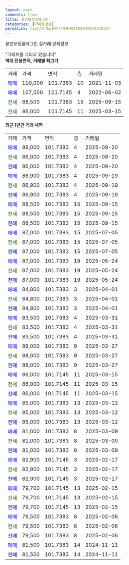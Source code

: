 ```yaml
---
layout: post
comments: true
title: 용인보정꿈에그린
categories: [아파트정보]
permalink: /apt/경기도용인시기흥구보정동용인보정꿈에그린
---
```


용인보정꿈에그린 실거래 상세정보

<script type="text/javascript">
  google.charts.load('current', {'packages':['line', 'corechart']});
  google.charts.setOnLoadCallback(drawChart);

  function drawChart() {
    var data = new google.visualization.DataTable();
    data.addColumn('date', '거래일');
    data.addColumn('number', "매매");
    data.addColumn('number', "전세");
    data.addColumn('number', "전매");

    data.addRows([[new Date(Date.parse("2025-09-20")), 86000, null, null], [new Date(Date.parse("2025-09-20")), null, 86000, null], [new Date(Date.parse("2025-09-20")), null, null, 86000], [new Date(Date.parse("2025-09-19")), 86900, null, null], [new Date(Date.parse("2025-09-19")), null, 86900, null], [new Date(Date.parse("2025-09-19")), null, null, 86900], [new Date(Date.parse("2025-09-15")), 88500, null, null], [new Date(Date.parse("2025-09-15")), null, 88500, null], [new Date(Date.parse("2025-09-15")), null, null, 88500], [new Date(Date.parse("2025-07-05")), 87000, null, null], [new Date(Date.parse("2025-07-05")), null, 87000, null], [new Date(Date.parse("2025-07-05")), null, null, 87000], [new Date(Date.parse("2025-05-24")), 87000, null, null], [new Date(Date.parse("2025-05-24")), null, 87000, null], [new Date(Date.parse("2025-05-24")), null, null, 87000], [new Date(Date.parse("2025-04-01")), 84800, null, null], [new Date(Date.parse("2025-04-01")), null, 84800, null], [new Date(Date.parse("2025-04-01")), null, null, 84800], [new Date(Date.parse("2025-03-31")), 83500, null, null], [new Date(Date.parse("2025-03-31")), null, 83500, null], [new Date(Date.parse("2025-03-31")), null, null, 83500], [new Date(Date.parse("2025-03-27")), 88000, null, null], [new Date(Date.parse("2025-03-27")), null, 88000, null], [new Date(Date.parse("2025-03-27")), null, null, 88000], [new Date(Date.parse("2025-03-15")), 86000, null, null], [new Date(Date.parse("2025-03-15")), null, 86000, null], [new Date(Date.parse("2025-03-15")), null, null, 86000], [new Date(Date.parse("2025-03-12")), 85000, null, null], [new Date(Date.parse("2025-03-12")), null, 85000, null], [new Date(Date.parse("2025-03-12")), null, null, 85000], [new Date(Date.parse("2025-03-09")), 81000, null, null], [new Date(Date.parse("2025-03-09")), null, 81000, null], [new Date(Date.parse("2025-03-09")), null, null, 81000], [new Date(Date.parse("2025-02-17")), 82900, null, null], [new Date(Date.parse("2025-02-17")), null, 82900, null], [new Date(Date.parse("2025-02-17")), null, null, 82900], [new Date(Date.parse("2025-02-15")), 79700, null, null], [new Date(Date.parse("2025-02-15")), null, 79700, null], [new Date(Date.parse("2025-02-15")), null, null, 79700], [new Date(Date.parse("2025-02-06")), 79500, null, null], [new Date(Date.parse("2025-02-06")), null, 79500, null], [new Date(Date.parse("2025-02-06")), null, null, 79500], [new Date(Date.parse("2024-11-11")), 81500, null, null], [new Date(Date.parse("2024-11-11")), null, null, 81500]]);

    var options = {
      hAxis: {
        format: 'yyyy/MM/dd'
      },    
      lineWidth: 0,
      pointsVisible: true,    
      title: '최근 1년간 유형별 실거래가 분포',
      legend: { position: 'bottom' }
    };

    var formatter = new google.visualization.NumberFormat({pattern:'###,###'} );
    formatter.format(data, 1);
    formatter.format(data, 2);
    
    setTimeout(function() {
        var chart = new google.visualization.LineChart(document.getElementById('columnchart_material'));
        chart.draw(data, (options));
        document.getElementById('loading').style.display = 'none';
    }, 200);
  }
</script>


<div id="loading" style="z-index:20; display: block; margin-left: 0px">"그래프를 그리고 있습니다"</div>
<div id="columnchart_material" style="width: 95%; margin-left: 0px; display: block"></div>
<!-- contents start -->
<b>역대 전용면적, 거래별 최고가</b>
<table class="sortable">
    <tr>
      <td>거래</td>
      <td>가격</td>
      <td>면적</td>
      <td>층</td>
      <td>거래일</td>
    </tr>
        <tr>
          <td><a style="color: blue">매매</a></td>
          <td>110,000</td>
          <td>101.7383</td>
          <td>10</td>
          <td>2021-11-03</td>
        </tr>            <tr>
          <td><a style="color: blue">매매</a></td>
          <td>107,000</td>
          <td>101.7145</td>
          <td>4</td>
          <td>2022-06-02</td>
        </tr>        
        <tr>
              <td><a style="color: darkgreen">전세</a></td>
              <td>88,500</td>
              <td>101.7383</td>
              <td>15</td>
              <td>2025-09-15</td>
            </tr>            <tr>
              <td><a style="color: darkgreen">전세</a></td>
              <td>86,000</td>
              <td>101.7145</td>
              <td>11</td>
              <td>2025-03-15</td>
            </tr>        
    
</table>

<b>최근 1년간 거래 내역</b>

<table class="sortable">
    <tr>
      <td>거래</td>
      <td>가격</td>
      <td>면적</td>
      <td>층</td>
      <td>거래일</td>
    </tr>
    <tr>
      <td><a style="color: blue">매매</a></td>
      <td>86,000</td>
      <td>101.7383</td>
      <td>4</td>
      <td>2025-09-20</td>
    </tr>          <tr>
      <td><a style="color: darkgreen">전세</a></td>
      <td>86,000</td>
      <td>101.7383</td>
      <td>4</td>
      <td>2025-09-20</td>
    </tr>          <tr>
      <td><a style="color: darkblue">전매</a></td>
      <td>86,000</td>
      <td>101.7383</td>
      <td>4</td>
      <td>2025-09-20</td>
    </tr>          <tr>
      <td><a style="color: blue">매매</a></td>
      <td>86,900</td>
      <td>101.7383</td>
      <td>4</td>
      <td>2025-09-19</td>
    </tr>          <tr>
      <td><a style="color: darkgreen">전세</a></td>
      <td>86,900</td>
      <td>101.7383</td>
      <td>4</td>
      <td>2025-09-19</td>
    </tr>          <tr>
      <td><a style="color: darkblue">전매</a></td>
      <td>86,900</td>
      <td>101.7383</td>
      <td>4</td>
      <td>2025-09-19</td>
    </tr>          <tr>
      <td><a style="color: blue">매매</a></td>
      <td>88,500</td>
      <td>101.7383</td>
      <td>15</td>
      <td>2025-09-15</td>
    </tr>          <tr>
      <td><a style="color: darkgreen">전세</a></td>
      <td>88,500</td>
      <td>101.7383</td>
      <td>15</td>
      <td>2025-09-15</td>
    </tr>          <tr>
      <td><a style="color: darkblue">전매</a></td>
      <td>88,500</td>
      <td>101.7383</td>
      <td>15</td>
      <td>2025-09-15</td>
    </tr>          <tr>
      <td><a style="color: blue">매매</a></td>
      <td>87,000</td>
      <td>101.7383</td>
      <td>15</td>
      <td>2025-07-05</td>
    </tr>          <tr>
      <td><a style="color: darkgreen">전세</a></td>
      <td>87,000</td>
      <td>101.7383</td>
      <td>15</td>
      <td>2025-07-05</td>
    </tr>          <tr>
      <td><a style="color: darkblue">전매</a></td>
      <td>87,000</td>
      <td>101.7383</td>
      <td>15</td>
      <td>2025-07-05</td>
    </tr>          <tr>
      <td><a style="color: blue">매매</a></td>
      <td>87,000</td>
      <td>101.7383</td>
      <td>19</td>
      <td>2025-05-24</td>
    </tr>          <tr>
      <td><a style="color: darkgreen">전세</a></td>
      <td>87,000</td>
      <td>101.7383</td>
      <td>19</td>
      <td>2025-05-24</td>
    </tr>          <tr>
      <td><a style="color: darkblue">전매</a></td>
      <td>87,000</td>
      <td>101.7383</td>
      <td>19</td>
      <td>2025-05-24</td>
    </tr>          <tr>
      <td><a style="color: blue">매매</a></td>
      <td>84,800</td>
      <td>101.7383</td>
      <td>3</td>
      <td>2025-04-01</td>
    </tr>          <tr>
      <td><a style="color: darkgreen">전세</a></td>
      <td>84,800</td>
      <td>101.7383</td>
      <td>3</td>
      <td>2025-04-01</td>
    </tr>          <tr>
      <td><a style="color: darkblue">전매</a></td>
      <td>84,800</td>
      <td>101.7383</td>
      <td>3</td>
      <td>2025-04-01</td>
    </tr>          <tr>
      <td><a style="color: blue">매매</a></td>
      <td>83,500</td>
      <td>101.7383</td>
      <td>4</td>
      <td>2025-03-31</td>
    </tr>          <tr>
      <td><a style="color: darkgreen">전세</a></td>
      <td>83,500</td>
      <td>101.7383</td>
      <td>4</td>
      <td>2025-03-31</td>
    </tr>          <tr>
      <td><a style="color: darkblue">전매</a></td>
      <td>83,500</td>
      <td>101.7383</td>
      <td>4</td>
      <td>2025-03-31</td>
    </tr>          <tr>
      <td><a style="color: blue">매매</a></td>
      <td>88,000</td>
      <td>101.7383</td>
      <td>9</td>
      <td>2025-03-27</td>
    </tr>          <tr>
      <td><a style="color: darkgreen">전세</a></td>
      <td>88,000</td>
      <td>101.7383</td>
      <td>9</td>
      <td>2025-03-27</td>
    </tr>          <tr>
      <td><a style="color: darkblue">전매</a></td>
      <td>88,000</td>
      <td>101.7383</td>
      <td>9</td>
      <td>2025-03-27</td>
    </tr>          <tr>
      <td><a style="color: blue">매매</a></td>
      <td>86,000</td>
      <td>101.7145</td>
      <td>11</td>
      <td>2025-03-15</td>
    </tr>          <tr>
      <td><a style="color: darkgreen">전세</a></td>
      <td>86,000</td>
      <td>101.7145</td>
      <td>11</td>
      <td>2025-03-15</td>
    </tr>          <tr>
      <td><a style="color: darkblue">전매</a></td>
      <td>86,000</td>
      <td>101.7145</td>
      <td>11</td>
      <td>2025-03-15</td>
    </tr>          <tr>
      <td><a style="color: blue">매매</a></td>
      <td>85,000</td>
      <td>101.7383</td>
      <td>13</td>
      <td>2025-03-12</td>
    </tr>          <tr>
      <td><a style="color: darkgreen">전세</a></td>
      <td>85,000</td>
      <td>101.7383</td>
      <td>13</td>
      <td>2025-03-12</td>
    </tr>          <tr>
      <td><a style="color: darkblue">전매</a></td>
      <td>85,000</td>
      <td>101.7383</td>
      <td>13</td>
      <td>2025-03-12</td>
    </tr>          <tr>
      <td><a style="color: blue">매매</a></td>
      <td>81,000</td>
      <td>101.7383</td>
      <td>8</td>
      <td>2025-03-09</td>
    </tr>          <tr>
      <td><a style="color: darkgreen">전세</a></td>
      <td>81,000</td>
      <td>101.7383</td>
      <td>8</td>
      <td>2025-03-09</td>
    </tr>          <tr>
      <td><a style="color: darkblue">전매</a></td>
      <td>81,000</td>
      <td>101.7383</td>
      <td>8</td>
      <td>2025-03-09</td>
    </tr>          <tr>
      <td><a style="color: blue">매매</a></td>
      <td>82,900</td>
      <td>101.7145</td>
      <td>3</td>
      <td>2025-02-17</td>
    </tr>          <tr>
      <td><a style="color: darkgreen">전세</a></td>
      <td>82,900</td>
      <td>101.7145</td>
      <td>3</td>
      <td>2025-02-17</td>
    </tr>          <tr>
      <td><a style="color: darkblue">전매</a></td>
      <td>82,900</td>
      <td>101.7145</td>
      <td>3</td>
      <td>2025-02-17</td>
    </tr>          <tr>
      <td><a style="color: blue">매매</a></td>
      <td>79,700</td>
      <td>101.7145</td>
      <td>13</td>
      <td>2025-02-15</td>
    </tr>          <tr>
      <td><a style="color: darkgreen">전세</a></td>
      <td>79,700</td>
      <td>101.7145</td>
      <td>13</td>
      <td>2025-02-15</td>
    </tr>          <tr>
      <td><a style="color: darkblue">전매</a></td>
      <td>79,700</td>
      <td>101.7145</td>
      <td>13</td>
      <td>2025-02-15</td>
    </tr>          <tr>
      <td><a style="color: blue">매매</a></td>
      <td>79,500</td>
      <td>101.7383</td>
      <td>8</td>
      <td>2025-02-06</td>
    </tr>          <tr>
      <td><a style="color: darkgreen">전세</a></td>
      <td>79,500</td>
      <td>101.7383</td>
      <td>8</td>
      <td>2025-02-06</td>
    </tr>          <tr>
      <td><a style="color: darkblue">전매</a></td>
      <td>79,500</td>
      <td>101.7383</td>
      <td>8</td>
      <td>2025-02-06</td>
    </tr>          <tr>
      <td><a style="color: blue">매매</a></td>
      <td>81,500</td>
      <td>101.7383</td>
      <td>14</td>
      <td>2024-11-11</td>
    </tr>          <tr>
      <td><a style="color: darkblue">전매</a></td>
      <td>81,500</td>
      <td>101.7383</td>
      <td>14</td>
      <td>2024-11-11</td>
    </tr>      </table>
<!-- contents end -->    

